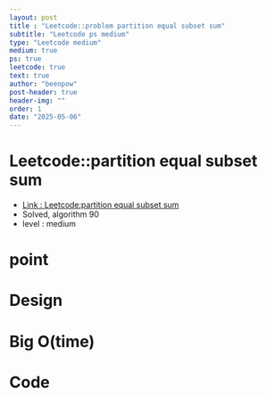 ```yaml
---
layout: post
title : "Leetcode::problem partition equal subset sum"
subtitle: "Leetcode ps medium"
type: "Leetcode medium"
medium: true
ps: true
leetcode: true
text: true
author: "beenpow"
post-header: true
header-img: ""
order: 1
date: "2025-05-06"
---
```


# Leetcode::partition equal subset sum
- [Link : Leetcode:partition equal subset sum]()
- Solved, algorithm 90
- level : medium
# point

# Design


# Big O(time)

# Code

```cpp

```